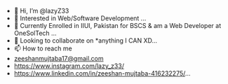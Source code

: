- 👋 Hi, I’m @lazyZ33
- 👀 Interested in Web/Software Development ...
- 🌱 Currently Enrolled in IIUI, Pakistan for BSCS & am a Web Developer at OneSolTech ...
- 💞️ Looking to collaborate on *anything I CAN XD...
- 📫 How to reach me
- zeeshanmujtaba17@gmail.com
- https://www.instagram.com/lazy_z33/
- https://www.linkedin.com/in/zeeshan-mujtaba-416232275/...
